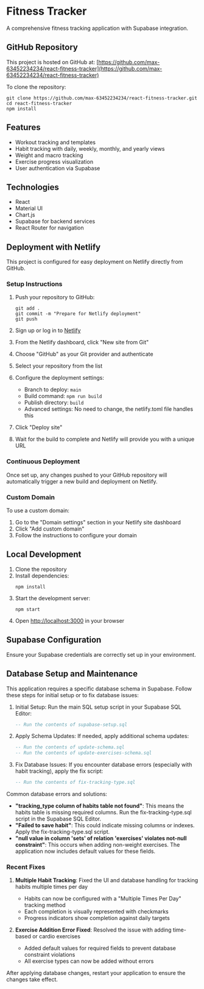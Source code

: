 # Fitness Tracker

A comprehensive fitness tracking application with Supabase integration.

## GitHub Repository

This project is hosted on GitHub at: [https://github.com/max-63452234234/react-fitness-tracker](https://github.com/max-63452234234/react-fitness-tracker)

To clone the repository:
```
git clone https://github.com/max-63452234234/react-fitness-tracker.git
cd react-fitness-tracker
npm install
```

## Features

- Workout tracking and templates
- Habit tracking with daily, weekly, monthly, and yearly views
- Weight and macro tracking
- Exercise progress visualization
- User authentication via Supabase

## Technologies

- React
- Material UI
- Chart.js
- Supabase for backend services
- React Router for navigation

## Deployment with Netlify

This project is configured for easy deployment on Netlify directly from GitHub.

### Setup Instructions

1. Push your repository to GitHub:
   ```
   git add .
   git commit -m "Prepare for Netlify deployment"
   git push
   ```

2. Sign up or log in to [Netlify](https://www.netlify.com/)

3. From the Netlify dashboard, click "New site from Git"

4. Choose "GitHub" as your Git provider and authenticate

5. Select your repository from the list

6. Configure the deployment settings:
   - Branch to deploy: `main`
   - Build command: `npm run build`
   - Publish directory: `build`
   - Advanced settings: No need to change, the netlify.toml file handles this

7. Click "Deploy site"

8. Wait for the build to complete and Netlify will provide you with a unique URL

### Continuous Deployment

Once set up, any changes pushed to your GitHub repository will automatically trigger a new build and deployment on Netlify.

### Custom Domain

To use a custom domain:
1. Go to the "Domain settings" section in your Netlify site dashboard
2. Click "Add custom domain"
3. Follow the instructions to configure your domain

## Local Development

1. Clone the repository
2. Install dependencies:
   ```
   npm install
   ```
3. Start the development server:
   ```
   npm start
   ```
4. Open [http://localhost:3000](http://localhost:3000) in your browser

## Supabase Configuration

Ensure your Supabase credentials are correctly set up in your environment.

## Database Setup and Maintenance

This application requires a specific database schema in Supabase. Follow these steps for initial setup or to fix database issues:

1. Initial Setup:
   Run the main SQL setup script in your Supabase SQL Editor:
   ```sql
   -- Run the contents of supabase-setup.sql
   ```

2. Apply Schema Updates:
   If needed, apply additional schema updates:
   ```sql
   -- Run the contents of update-schema.sql
   -- Run the contents of update-exercises-schema.sql
   ```

3. Fix Database Issues:
   If you encounter database errors (especially with habit tracking), apply the fix script:
   ```sql
   -- Run the contents of fix-tracking-type.sql
   ```

Common database errors and solutions:

- **"tracking_type column of habits table not found"**: This means the habits table is missing required columns. Run the fix-tracking-type.sql script in the Supabase SQL Editor.
- **"Failed to save habit"**: This could indicate missing columns or indexes. Apply the fix-tracking-type.sql script.
- **"null value in column 'sets' of relation 'exercises' violates not-null constraint"**: This occurs when adding non-weight exercises. The application now includes default values for these fields.

### Recent Fixes

1. **Multiple Habit Tracking**: Fixed the UI and database handling for tracking habits multiple times per day
   - Habits can now be configured with a "Multiple Times Per Day" tracking method
   - Each completion is visually represented with checkmarks
   - Progress indicators show completion against daily targets

2. **Exercise Addition Error Fixed**: Resolved the issue with adding time-based or cardio exercises
   - Added default values for required fields to prevent database constraint violations
   - All exercise types can now be added without errors

After applying database changes, restart your application to ensure the changes take effect.
